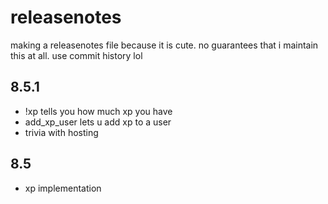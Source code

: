 # releasenotes
making a releasenotes file because it is cute. no guarantees that i maintain this at all. use commit history lol

## 8.5.1
- !xp tells you how much xp you have
- add_xp_user lets u add xp to a user
- trivia with hosting

## 8.5
- xp implementation